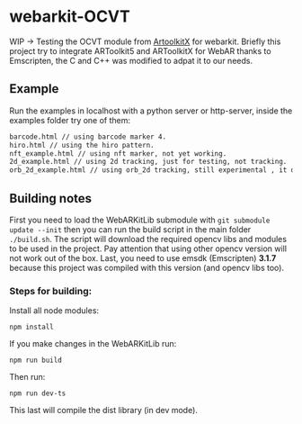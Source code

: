# webarkit-OCVT
WIP -> Testing the OCVT module from [ArtoolkitX](https://github.com/webarkit/artoolkitX_em_2d) for webarkit.
Briefly this project try to integrate ARToolkit5 and ARToolkitX for WebAR thanks to Emscripten, the C and C++ was modified to adpat it to our needs. 

## Example
Run the examples in localhost with a python server or http-server, inside the examples folder try one of them:

```html
barcode.html // using barcode marker 4.
hiro.html // using the hiro pattern.
nft_example.html // using nft marker, not yet working.
2d_example.html // using 2d tracking, just for testing, not tracking.
orb_2d_example.html // using orb_2d tracking, still experimental , it detect and track but not working as expected. 
```

## Building notes

First you need to load the WebARKitLib submodule with `git submodule update --init` then you can run the build script in the main folder `./build.sh`. The script will download the required opencv libs and modules to be used in the project. Pay attention that using other opencv version will not work out of the box. Last, you need to use emsdk (Emscripten) **3.1.7** because this project was compiled with this version (and opencv libs too).
### Steps for building:
Install all node modules:

`npm install`

If you make changes in the WebARKitLib run:

`npm run build`

Then run:

`npm run dev-ts`

This last will compile the dist library (in dev mode).
 